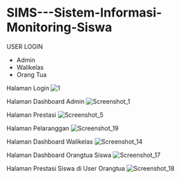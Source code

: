 # SIMS---Sistem-Informasi-Monitoring-Siswa

USER LOGIN
- Admin
- Walikelas
- Orang Tua

Halaman Login
![1](https://user-images.githubusercontent.com/22639765/203695849-c1a012bf-ae8b-43b0-bb0a-87dc0d0695e3.jpg)

Halaman Dashboard Admin
![Screenshot_1](https://user-images.githubusercontent.com/22639765/203695888-287b0893-768e-4bf7-b06a-c0d03b0b8bd2.jpg)

Halaman Prestasi
![Screenshot_5](https://user-images.githubusercontent.com/22639765/203695945-495e81c0-b251-4acf-9ec6-f38f888726c5.jpg)

Halaman Pelaranggan
![Screenshot_19](https://user-images.githubusercontent.com/22639765/203695985-8d4bb01d-97bb-45e7-bdfc-a8a4436b37cc.jpg)

Halaman Dashboard Walikelas
![Screenshot_14](https://user-images.githubusercontent.com/22639765/203696015-28ca16e5-5400-4533-b56a-7a708d894973.jpg)

Halaman Dashboard Orangtua Siswa
![Screenshot_17](https://user-images.githubusercontent.com/22639765/203696083-a5a8e210-10a8-4b60-a547-3cf177f645a4.jpg)

Halaman Prestasi Siswa di User Orangtua
![Screenshot_18](https://user-images.githubusercontent.com/22639765/203696146-c5a2094b-7d0c-4337-944b-4aa47a502501.jpg)
